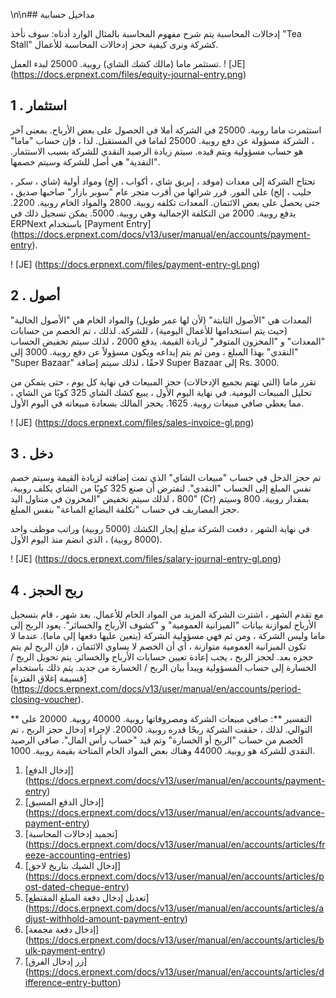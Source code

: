 \n\n## مداخيل حسابية

إدخالات المحاسبة يتم شرح مفهوم المحاسبة بالمثال الوارد أدناه: سوف نأخذ "Tea Stall" كشركة ونرى كيفية حجز إدخالات المحاسبة للأعمال.

تستثمر ماما (مالك كشك الشاي) روبية. 25000 لبدء العمل. ! [JE] (https://docs.erpnext.com/files/equity-journal-entry.png)

## 1 \. استثمار

استثمرت ماما روبية. 25000 في الشركة أملا في الحصول على بعض الأرباح. بمعنى آخر ، الشركة مسؤولة عن دفع روبية. 25000 لماما في المستقبل. لذا ، فإن حساب "ماما" هو حساب مسؤولية ويتم قيده. سيتم زيادة الرصيد النقدي للشركة بسبب الاستثمار. "النقدية" هي أصل للشركة وسيتم خصمها.

تحتاج الشركة إلى معدات (موقد ، إبريق شاي ، أكواب ، إلخ) ومواد أولية (شاي ، سكر ، حليب ، إلخ) على الفور. قرر شرائها من أقرب متجر عام "سوبر بازار" صاحبها صديق ، حتى يحصل على بعض الائتمان. المعدات تكلفه روبية. 2800 والمواد الخام روبية. 2200. يدفع روبية. 2000 من التكلفة الإجمالية وهي روبية. 5000. يمكن تسجيل ذلك في ERPNext باستخدام [Payment Entry] (https://docs.erpnext.com/docs/v13/user/manual/en/accounts/payment-entry).

! [JE] (https://docs.erpnext.com/files/payment-entry-gl.png)

## 2 \. أصول

المعدات هي "الأصول الثابتة" (لأن لها عمر طويل) والمواد الخام هي "الأصول الحالية" (حيث يتم استخدامها للأعمال اليومية) ، للشركة. لذلك ، تم الخصم من حسابات "المعدات" و "المخزون المتوفر" لزيادة القيمة. يدفع 2000 ، لذلك سيتم تخفيض الحساب "النقدي" بهذا المبلغ ، ومن ثم يتم إيداعه ويكون مسؤولاً عن دفع روبية. 3000 إلى "Super Bazaar" لاحقًا ، لذلك سيتم إضافة Super Bazaar إلى Rs. 3000.

تقرر ماما (التي تهتم بجميع الإدخالات) حجز المبيعات في نهاية كل يوم ، حتى يتمكن من تحليل المبيعات اليومية. في نهاية اليوم الأول ، يبيع كشك الشاي 325 كوبًا من الشاي ، مما يعطي صافي مبيعات روبية. 1625. يحجز المالك بسعادة مبيعاته في اليوم الأول.

! [JE] (https://docs.erpnext.com/files/sales-invoice-gl.png)

## 3 \. دخل

تم حجز الدخل في حساب "مبيعات الشاي" الذي تمت إضافته لزيادة القيمة وسيتم خصم نفس المبلغ إلى الحساب "النقدي". لنفترض أن صنع 325 كوبًا من الشاي يكلف روبية. 800 ، لذلك سيتم تخفيض "المخزون في متناول اليد" (Cr) بمقدار روبية. 800 وسيتم حجز المصاريف في حساب "تكلفة البضائع المباعة" بنفس المبلغ.

في نهاية الشهر ، دفعت الشركة مبلغ إيجار الكشك (5000 روبية) وراتب موظف واحد (8000 روبية) ، الذي انضم منذ اليوم الأول.

! [JE] (https://docs.erpnext.com/files/salary-journal-entry-gl.png)

## 4 \. ربح الحجز

مع تقدم الشهر ، اشترت الشركة المزيد من المواد الخام للأعمال. بعد شهر ، قام بتسجيل الأرباح لموازنة بيانات "الميزانية العمومية" و "كشوف الأرباح والخسائر". يعود الربح إلى ماما وليس الشركة ، ومن ثم فهي مسؤولية الشركة (يتعين عليها دفعها إلى ماما). عندما لا تكون الميزانية العمومية متوازنة ، أي أن الخصم لا يساوي الائتمان ، فإن الربح لم يتم حجزه بعد. لحجز الربح ، يجب إعادة تعيين حسابات الأرباح والخسائر. يتم تحويل الربح / الخسارة إلى حساب المسؤولية ويبدأ بيان الربح / الخسارة من جديد. يتم ذلك باستخدام [قسيمة إغلاق الفترة] (https://docs.erpnext.com/docs/v13/user/manual/en/accounts/period-closing-voucher).

** التفسير **: صافي مبيعات الشركة ومصروفاتها روبية. 40000 روبية. 20000 على التوالي. لذلك ، حققت الشركة ربحًا قدره روبية. 20000. لإجراء إدخال حجز الربح ، تم الخصم من حساب "الربح أو الخسارة" وتم قيد "حساب رأس المال". صافي الرصيد النقدي للشركة هو روبية. 44000 وهناك بعض المواد الخام المتاحة بقيمة روبية. 1000.

1. [إدخال الدفع] (https://docs.erpnext.com/docs/v13/user/manual/en/accounts/payment-entry)
2. [إدخال الدفع المسبق] (https://docs.erpnext.com/docs/v13/user/manual/en/accounts/advance-payment-entry)
3. [تجميد إدخالات المحاسبة] (https://docs.erpnext.com/docs/v13/user/manual/en/accounts/articles/freeze-accounting-entries)
4. [إدخال الشيك بتاريخ لاحق] (https://docs.erpnext.com/docs/v13/user/manual/en/accounts/articles/post-dated-cheque-entry)
5. [تعديل إدخال دفعة المبلغ المقتطع] (https://docs.erpnext.com/docs/v13/user/manual/en/accounts/articles/adjust-withhold-amount-payment-entry)
6. [إدخال دفعة مجمعة] (https://docs.erpnext.com/docs/v13/user/manual/en/accounts/articles/bulk-payment-entry)
7. [زر إدخال الفرق] (https://docs.erpnext.com/docs/v13/user/manual/en/accounts/articles/difference-entry-button)